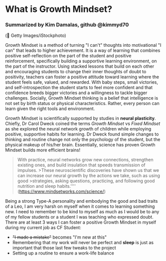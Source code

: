 # What is Growth Mindset?
### Summarized by Kim Damalas, github @kimmyd70


(:camera_flash: Getty Images/iStockphoto)

Growth Mindset is a method of turning "I can't" thoughts into motivational "I can" that leads to higher achievement. It is a way of learning that combines positive self-reflection on the part of the student and positive reinforcement, specifically building a supportive learning environment, on the part of the instructor. Using stacked lessons that build on each other and encouraging students to change their inner thoughts of doubt to positivity, teachers can foster a positive attitude toward learning where the student feels safe, valued, and rewarded.  With baby steps, small victories, and self-introspection the student starts to feel more confident and that confidence breeds bigger victories and a willingness to tackle bigger challenges. Socially, Growth Mindset thinking is a belief that intelligence is not set by birth status or physical characteristics.  Rather, every person can learn given the right tools and environment.

Growth Mindset is scientifically supported by studies in **neural plasticity**.  Chiefly, Dr Carol Dweck coined the terms *Growth Mindset* vs *Fixed Mindset* as she explored the neural network growth of children while employing positive, supportive habits for learning.  Dr Dweck found simple changes to thinking and routine change not only the psychology of the student, but the physical makeup of his/her brain.  Essentially, science has proven Growth Mindset builds more efficient brains!

>With practice, neural networks grow new connections, strengthen existing ones, and build insulation that speeds transmission of impulses. >These neuroscientific discoveries have shown us that we can increase our neural growth by the actions we take, such as using good >strategies, asking questions, practicing, and following good nutrition and sleep habits.'''' (https://www.mindsetworks.com/science/)

Being a strong Type-A personality and embodying the good and bad traits of a Leo, I am very harsh on myself when it comes to learning something new. I need to remember to be kind to myself as much as I would be to any of my fellow students or a student I was teaching who expressed doubt.  There are at least 3 ways I can foster a positive Growth Mindset in myself during my current job as CF Student:

* ~~"I made a mistake"~~ becomes "I'm new at this"
* Remembering that my work will never be perfect and **sleep** is just as important that those last few tweaks to the project
* Setting up a routine to ensure a work-life balance
